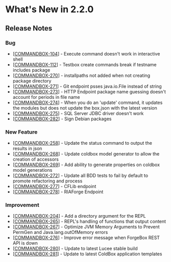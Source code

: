 # What's New in 2.2.0

## Release Notes

### Bug

* \[[COMMANDBOX-104](https://ortussolutions.atlassian.net/browse/COMMANDBOX-104)] - Execute command doesn't work in interactive shell
* \[[COMMANDBOX-112](https://ortussolutions.atlassian.net/browse/COMMANDBOX-112)] - Testbox create commands break if testname includes package
* \[[COMMANDBOX-270](https://ortussolutions.atlassian.net/browse/COMMANDBOX-270)] - installpaths not added when not creating package directory
* \[[COMMANDBOX-271](https://ortussolutions.atlassian.net/browse/COMMANDBOX-271)] - Git endpoint psses java.io.File instead of string
* \[[COMMANDBOX-273](https://ortussolutions.atlassian.net/browse/COMMANDBOX-273)] - HTTP Endpoint package name guessing doesn't account for periods in file name
* \[[COMMANDBOX-274](https://ortussolutions.atlassian.net/browse/COMMANDBOX-274)] - When you do an 'update' command, it updates the modules but does not update the box.json with the latest version
* \[[COMMANDBOX-275](https://ortussolutions.atlassian.net/browse/COMMANDBOX-275)] - SQL Server JDBC driver doesn't work
* \[[COMMANDBOX-282](https://ortussolutions.atlassian.net/browse/COMMANDBOX-282)] - Sign Debian packages

### New Feature

* \[[COMMANDBOX-258](https://ortussolutions.atlassian.net/browse/COMMANDBOX-258)] - Update the status command to output the results in json
* \[[COMMANDBOX-268](https://ortussolutions.atlassian.net/browse/COMMANDBOX-268)] - Update coldbox model generator to allow the creation of accessors
* \[[COMMANDBOX-269](https://ortussolutions.atlassian.net/browse/COMMANDBOX-269)] - Add ability to generate properties on coldbox model generations
* \[[COMMANDBOX-272](https://ortussolutions.atlassian.net/browse/COMMANDBOX-272)] - Update all BDD tests to fail by default to promote refactoring and process
* \[[COMMANDBOX-277](https://ortussolutions.atlassian.net/browse/COMMANDBOX-277)] - CFLib endpoint
* \[[COMMANDBOX-278](https://ortussolutions.atlassian.net/browse/COMMANDBOX-278)] - RIAForge Endpoint

### Improvement

* \[[COMMANDBOX-204](https://ortussolutions.atlassian.net/browse/COMMANDBOX-204)] - Add a directory argument for the REPL
* \[[COMMANDBOX-265](https://ortussolutions.atlassian.net/browse/COMMANDBOX-265)] - REPL's handling of functions that output content
* \[[COMMANDBOX-267](https://ortussolutions.atlassian.net/browse/COMMANDBOX-267)] - Optimize JVM Memory Arguments to Prevent PermGen and Java.lang.outOfMemory errors
* \[[COMMANDBOX-276](https://ortussolutions.atlassian.net/browse/COMMANDBOX-276)] - Improve error message when ForgeBox REST API is down
* \[[COMMANDBOX-280](https://ortussolutions.atlassian.net/browse/COMMANDBOX-280)] - Update to latest Lucee stable build
* \[[COMMANDBOX-281](https://ortussolutions.atlassian.net/browse/COMMANDBOX-281)] - Update to latest ColdBox application templates
